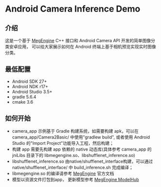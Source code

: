 Android Camera Inference Demo
===========================

介绍
------------

这是一个基于 [MegEngine](https://github.com/megengine/megengine) C++ 接口和 Android Camera API 开发的简单图像分类安卓应用，
可以给大家展示如何在 Android 终端上基于相机预览实现实时图像分类。

最低配置
--------------

- Android SDK 27+
- Android NDK r17+
- Android Studio 3.5+
- gradle 5.6.4
- cmake 3.6


如何开始
---------------

- camera_app 示例基于 Gradle 构建系统，如需要构建 apk，可以在 camera_app/Camera2Basic/ 中使用"gradlew build", 或者使用 Android Studio 的"Import Project"功能导入工程，然后构建；
- 构建 app 需要先构建 app 依赖的 native 动态库(具体参考 camera_app 的 jniLibs 目录下的 libmegengine.so、libshufflenet_inference.so)
- libshufflenet_inference.so 由native/shufflenet_interface构建，可以通过 native/shufflenet_interface/ 中 build_inference.sh 完成编译；
- libmegengine.so 的编译请参考 [MegEngine](https://github.com/megengine/megengine) 官方文档
- 模型以资源文件打包到app， 更新模型参考 [MegEngine ModelHub](https://megengine.org.cn/model-hub/)
